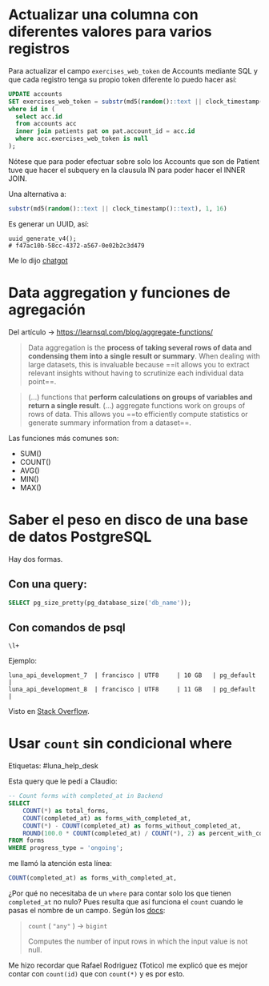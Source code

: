 # Actualizar una columna con diferentes valores para varios registros

Para actualizar el campo `exercises_web_token` de Accounts mediante SQL y que cada registro tenga su propio token diferente lo puedo hacer así:

```sql
UPDATE accounts
SET exercises_web_token = substr(md5(random()::text || clock_timestamp()::text), 1, 16)
where id in (
  select acc.id
  from accounts acc
  inner join patients pat on pat.account_id = acc.id
  where acc.exercises_web_token is null
);
```

Nótese que para poder efectuar sobre solo los Accounts que son de Patient tuve que hacer el subquery en la clausula IN para poder hacer el INNER JOIN.

Una alternativa a:
```sql
substr(md5(random()::text || clock_timestamp()::text), 1, 16)
```

Es generar un UUID, así:
```
uuid_generate_v4();
# f47ac10b-58cc-4372-a567-0e02b2c3d479
```

Me lo dijo [chatgpt](https://chat.openai.com/share/461bc1de-a0f0-4815-898f-7d92fe35e40c)

# Data aggregation y funciones de agregación

Del artículo -> https://learnsql.com/blog/aggregate-functions/

> Data aggregation is the **process of taking several rows of data and condensing them into a single result or summary**. When dealing with large datasets, this is invaluable because ==it allows you to extract relevant insights without having to scrutinize each individual data point==.

> (...) functions that **perform calculations on groups of variables and return a single result**. (...) aggregate functions work on groups of rows of data. This allows you ==to efficiently compute statistics or generate summary information from a dataset==.

Las funciones más comunes son:

- SUM()
- COUNT()
- AVG()
- MIN()
- MAX()

# Saber el peso en disco de una base de datos PostgreSQL

Hay dos formas.

## Con una query:

```sql
SELECT pg_size_pretty(pg_database_size('db_name'));
```


## Con comandos de psql

```
\l+
```

Ejemplo:
```
luna_api_development_7  | francisco | UTF8     | 10 GB   | pg_default |
luna_api_development_8  | francisco | UTF8     | 11 GB   | pg_default |
```

Visto en [Stack Overflow](https://stackoverflow.com/questions/14346371/postgresql-find-total-disk-space-used-by-a-database).

# Usar `count` sin condicional where

Etiquetas: #luna_help_desk 

Esta query que le pedí a Claudio:
```sql
-- Count forms with completed_at in Backend
SELECT
    COUNT(*) as total_forms,
    COUNT(completed_at) as forms_with_completed_at,
    COUNT(*) - COUNT(completed_at) as forms_without_completed_at,
    ROUND(100.0 * COUNT(completed_at) / COUNT(*), 2) as percent_with_completed_at
FROM forms
WHERE progress_type = 'ongoing';
```

me llamó la atención esta línea:
```sql
COUNT(completed_at) as forms_with_completed_at,
```

¿Por qué no necesitaba de un `where` para contar solo los que tienen `completed_at` no nulo? Pues resulta que así funciona el `count` cuando le pasas el nombre de un campo. Según los [docs](https://www.postgresql.org/docs/current/functions-aggregate.html):
> `count` ( `"any"` ) → `bigint`
>
> Computes the number of input rows in which the input value is not null.

Me hizo recordar que Rafael Rodriguez (Totico) me explicó que es mejor contar con `count(id)` que con `count(*)` y es por esto.
